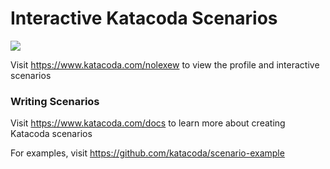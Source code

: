 # Interactive Katacoda Scenarios

[![](http://shields.katacoda.com/katacoda/nolexew/count.svg)](https://www.katacoda.com/nolexew "Get your profile on Katacoda.com")

Visit https://www.katacoda.com/nolexew to view the profile and interactive scenarios

### Writing Scenarios
Visit https://www.katacoda.com/docs to learn more about creating Katacoda scenarios

For examples, visit https://github.com/katacoda/scenario-example
